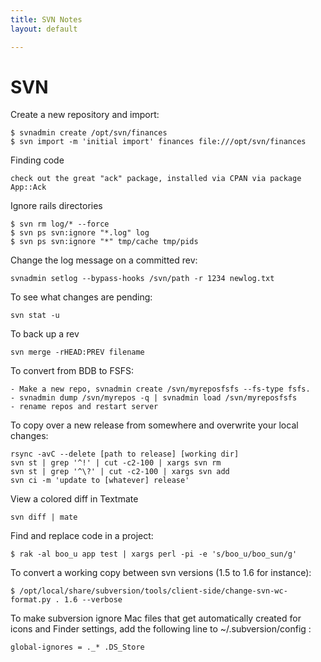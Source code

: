 ```yaml
---
title: SVN Notes
layout: default

---
```


# SVN

Create a new repository and import:

	$ svnadmin create /opt/svn/finances
	$ svn import -m 'initial import' finances file:///opt/svn/finances

Finding code
	
	check out the great "ack" package, installed via CPAN via package App::Ack

Ignore rails directories 

	$ svn rm log/* --force
	$ svn ps svn:ignore "*.log" log
	$ svn ps svn:ignore "*" tmp/cache tmp/pids 

Change the log message on a committed rev:

	svnadmin setlog --bypass-hooks /svn/path -r 1234 newlog.txt

To see what changes are pending:

    svn stat -u

To back up a rev

	svn merge -rHEAD:PREV filename
	
To convert from BDB to FSFS:

	- Make a new repo, svnadmin create /svn/myreposfsfs --fs-type fsfs.
	- svnadmin dump /svn/myrepos -q | svnadmin load /svn/myreposfsfs
	- rename repos and restart server

To copy over a new release from somewhere and overwrite your local changes:

	rsync -avC --delete [path to release] [working dir]
	svn st | grep '^!' | cut -c2-100 | xargs svn rm
	svn st | grep '^\?' | cut -c2-100 | xargs svn add
	svn ci -m 'update to [whatever] release'

View a colored diff in Textmate

	svn diff | mate

Find and replace code in a project:

	$ rak -al boo_u app test | xargs perl -pi -e 's/boo_u/boo_sun/g'

To convert a working copy between svn versions (1.5 to 1.6 for instance):

	$ /opt/local/share/subversion/tools/client-side/change-svn-wc-format.py . 1.6 --verbose

To make subversion ignore Mac files that get automatically created for icons and Finder settings, add the following line to ~/.subversion/config :

	global-ignores = ._* .DS_Store


